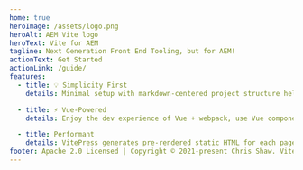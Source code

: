 ```yaml
---
home: true
heroImage: /assets/logo.png
heroAlt: AEM Vite logo
heroText: Vite for AEM
tagline: Next Generation Front End Tooling, but for AEM!
actionText: Get Started
actionLink: /guide/
features:
  - title: 💡 Simplicity First
    details: Minimal setup with markdown-centered project structure helps you focus on writing.

  - title: ⚡️ Vue-Powered
    details: Enjoy the dev experience of Vue + webpack, use Vue components in markdown, and develop custom themes with Vue.

  - title: Performant
    details: VitePress generates pre-rendered static HTML for each page, and runs as an SPA once a page is loaded.
footer: Apache 2.0 Licensed | Copyright © 2021-present Chris Shaw. Vite wording and logos are property of Evan You. Adobe and AEM wording and logos are property of Adobe Inc.
---
```

